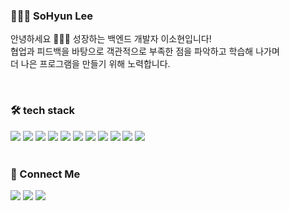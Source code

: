 <div align="">


### 👩🏻‍💻 SoHyun Lee
  
안녕하세요 🙇🏻‍♀ 성장하는 백엔드 개발자 이소현입니다!
  <br>
협업과 피드백을 바탕으로 객관적으로 부족한 점을 파악하고 학습해 나가며
  <br>
더 나은 프로그램을 만들기 위해 노력합니다.
  
<br>
  
### 🛠 tech stack
<div class="d-flex">
<img src="https://img.shields.io/badge/java-orange?style=flat-square&logo=java&logoColor=white"/>
<img src="https://img.shields.io/badge/C-A8B9CC?style=flat-square&logo=C&logoColor=white"/>
<img src="https://img.shields.io/badge/Python-3776AB?style=flat-square&logo=Python&logoColor=white"/>
<img src="https://img.shields.io/badge/Spring-6DB33F?style=flat-square&logo=Spring&logoColor=white"/>
<img src="https://img.shields.io/badge/MySQL-4479A1?style=flat-square&logo=MySQL&logoColor=white"/>
<img src="https://img.shields.io/badge/Linux-FCC624?style=flat-square&logo=Linux&logoColor=white"/>
<img src="https://img.shields.io/badge/Linux-FCC624?style=flat-square&logo=AmazonEC2&logoColor=#FF9900"/>

<img src="https://img.shields.io/badge/JavaScript-black?style=flat-square&logo=JavaScript&logoColor=F7DF1E"/>
<img src="https://img.shields.io/badge/HTML5-E34F26?style=flat-square&logo=HTML5&logoColor=white"/>
<img src="https://img.shields.io/badge/CSS3-1572B6?style=flat-square&logo=CSS3&logoColor=white"/>
<img src="https://img.shields.io/badge/jQuery-0769AD?style=flat-square&logo=jQuery&logoColor=white"/>
</div>

<br>
  
### 🤝 Connect Me
<a href="mailto:sh-119@naver.com"><img src="https://img.shields.io/badge/Gmail-black?style=flat-square&logo=Gmail&logoColor=black&link=mailto:sh-119@naver.com"/></a>
<a href="https://www.notion.so/2b67e3ca043f4c3f982dad7bbf5195b8"><img src="https://img.shields.io/badge/Notion-black?style=flat-square&logo=Notion&logoColor=#000000&link=https://www.notion.so/2b67e3ca043f4c3f982dad7bbf5195b8"/></a>
<a href="https://www.instagram.com/sohyun_11.9/"><img src="https://img.shields.io/badge/instagram-#E4405F?style=flat-square&logo=instagram&logoColor=#E4405F&link=https://www.instagram.com/sohyun_11.9/"/></a>
  
